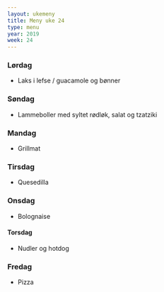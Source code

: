 ```yaml
---
layout: ukemeny
title: Meny uke 24
type: menu
year: 2019
week: 24
---
```


### Lørdag

- Laks i lefse / guacamole og bønner

### Søndag

- Lammeboller med syltet rødløk, salat og tzatziki

### Mandag

- Grillmat

### Tirsdag

- Quesedilla

### Onsdag

- Bolognaise

#### Torsdag

- Nudler og hotdog

### Fredag

- Pizza

